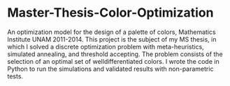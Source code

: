 # Master-Thesis-Color-Optimization
An optimization model for the design of a palette of colors, Mathematics Institute UNAM 2011-2014. This project is the subject of my MS thesis, in which I solved a discrete optimization problem with meta-heuristics, simulated annealing, and threshold accepting. The problem consists of the selection of an optimal set of welldifferentiated
colors. I wrote the code in Python to run the simulations and validated results with non-parametric tests.
